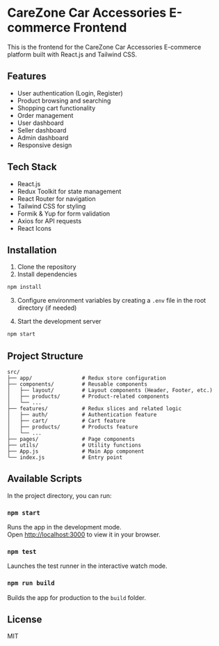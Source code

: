 # CareZone Car Accessories E-commerce Frontend

This is the frontend for the CareZone Car Accessories E-commerce platform built with React.js and Tailwind CSS.

## Features

- User authentication (Login, Register)
- Product browsing and searching
- Shopping cart functionality
- Order management
- User dashboard
- Seller dashboard
- Admin dashboard
- Responsive design

## Tech Stack

- React.js
- Redux Toolkit for state management
- React Router for navigation
- Tailwind CSS for styling
- Formik & Yup for form validation
- Axios for API requests
- React Icons

## Installation

1. Clone the repository
2. Install dependencies

```bash
npm install
```

3. Configure environment variables by creating a `.env` file in the root directory (if needed)

4. Start the development server

```bash
npm start
```

## Project Structure

```
src/
├── app/                # Redux store configuration
├── components/         # Reusable components
│   ├── layout/         # Layout components (Header, Footer, etc.)
│   ├── products/       # Product-related components
│   └── ...
├── features/           # Redux slices and related logic
│   ├── auth/           # Authentication feature
│   ├── cart/           # Cart feature 
│   ├── products/       # Products feature
│   └── ...
├── pages/              # Page components
├── utils/              # Utility functions
├── App.js              # Main App component
└── index.js            # Entry point
```

## Available Scripts

In the project directory, you can run:

### `npm start`

Runs the app in the development mode.\
Open [http://localhost:3000](http://localhost:3000) to view it in your browser.

### `npm test`

Launches the test runner in the interactive watch mode.

### `npm run build`

Builds the app for production to the `build` folder.

## License

MIT
